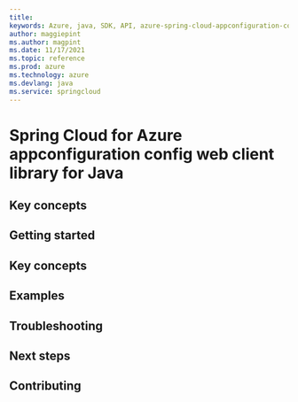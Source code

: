 ```yaml
---
title: 
keywords: Azure, java, SDK, API, azure-spring-cloud-appconfiguration-config-web, springcloud
author: maggiepint
ms.author: magpint
ms.date: 11/17/2021
ms.topic: reference
ms.prod: azure
ms.technology: azure
ms.devlang: java
ms.service: springcloud
---
```


# Spring Cloud for Azure appconfiguration config web client library for Java

## Key concepts
## Getting started
## Key concepts
## Examples
## Troubleshooting
## Next steps
## Contributing

